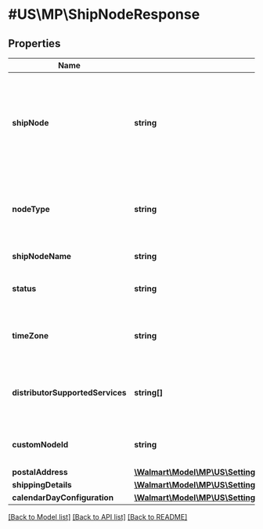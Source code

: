 # #US\MP\ShipNodeResponse

## Properties

Name | Type | Description | Notes
------------ | ------------- | ------------- | -------------
**shipNode** | **string** | The fulfillment center or ship node Id which uniquely identifies each facility and is autogenerated during the creation of fulfillment center. Every time a facility is added, a new ship node id is generated. | [optional]
**nodeType** | **string** | Defines if the fulfillment center is virtual, seller owned or third party owned. Allowed values: PHYSICAL, VIRTUAL, 3PL. | [optional]
**shipNodeName** | **string** | Name of the fulfillment center. | [optional]
**status** | **string** | Status of fulfillment center. Allowed values: ACTIVE, INACTIVE.. | [optional]
**timeZone** | **string** | Time zone that the seller ships from.Allowed timezones are PST, EST, CST, MST. | [optional]
**distributorSupportedServices** | **string[]** | The services supported by the defined physical ship node . The allowed values: TWO_DAY_DELIVERY. | [optional]
**customNodeId** | **string** | Custom node identifier provided by seller. Allowed values are alphanumeric | String | [optional]
**postalAddress** | [**\Walmart\Model\MP\US\Settings\GetAllFulfillmentCenters200ResponseInnerPostalAddress**](GetAllFulfillmentCenters200ResponseInnerPostalAddress.md) |  | [optional]
**shippingDetails** | [**\Walmart\Model\MP\US\Settings\GetAllFulfillmentCenters200ResponseInnerShippingDetailsInner[]**](GetAllFulfillmentCenters200ResponseInnerShippingDetailsInner.md) | Shipping Details. | [optional]
**calendarDayConfiguration** | [**\Walmart\Model\MP\US\Settings\CreateFulfillmentCenter200ResponseInnerCalendarDayConfiguration**](CreateFulfillmentCenter200ResponseInnerCalendarDayConfiguration.md) |  | [optional]


[[Back to Model list]](../) [[Back to API list]](../../Api/US/MP) [[Back to README]](../../README.md)
